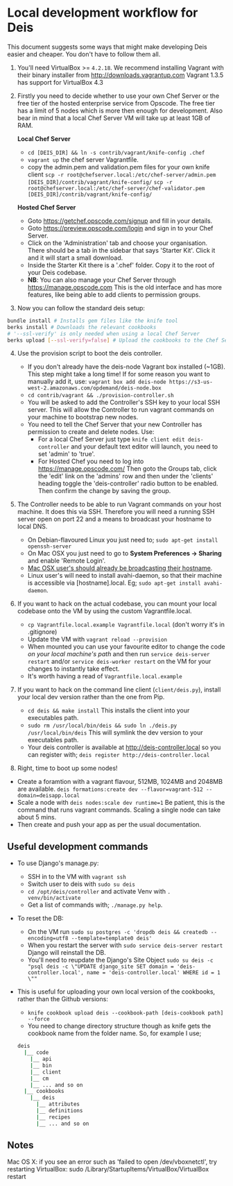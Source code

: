 Local development workflow for Deis
================================================================

This document suggests some ways that might make developing Deis easier and cheaper. You don't have to follow
them all.

1. You'll need VirtualBox >= `4.2.18`. We recommend installing Vagrant with their binary installer from http://downloads.vagrantup.com
Vagrant 1.3.5 has support for VirtualBox 4.3

2. Firstly you need to decide whether to use your own Chef Server or the free tier of the hosted enterprise
service from Opscode. The free tier has a limit of 5 nodes which is more then enough for development. Also
bear in mind that a local Chef Server VM will take up at least 1GB of RAM.

    **Local Chef Server**
    * `cd [DEIS_DIR] && ln -s contrib/vagrant/knife-config .chef`
    * `vagrant up` the chef server Vagrantfile.
    * copy the admin.pem and validation.pem files for your own knife client
    `scp -r root@chefserver.local:/etc/chef-server/admin.pem [DEIS_DIR]/contrib/vagrant/knife-config/`
    `scp -r root@chefserver.local:/etc/chef-server/chef-validator.pem [DEIS_DIR]/contrib/vagrant/knife-config/`

    **Hosted Chef Server**
    * Goto https://getchef.opscode.com/signup and fill in your details.
    * Goto https://preview.opscode.com/login and sign in to your Chef Server.
    * Click on the 'Administration' tab and choose your organisation. There should be a tab in the sidebar that says
    'Starter Kit'. Click it and it will start a small download.
    * Inside the Starter Kit there is a '.chef' folder. Copy it to the root of your Deis codebase.
    * **NB**: You can also manage your Chef Server through https://manage.opscode.com This is the old
    interface and has more features, like being able to add clients to permission groups.

3. Now you can follow the standard deis setup:
  ```bash
  bundle install # Installs gem files like the knife tool
  berks install # Downloads the relevant cookbooks
  # '--ssl-verify' is only needed when using a local Chef Server
  berks upload [--ssl-verify=false] # Upload the cookbooks to the Chef Server
  ```

4. Use the provision script to boot the deis controller.
    * If you don't already have the deis-node Vagrant box installed (~1GB). This step might take a long time! If for some reason
    you want to manually add it, use:
    `vagrant box add deis-node https://s3-us-west-2.amazonaws.com/opdemand/deis-node.box`
    * `cd contrib/vagrant && ./provision-controller.sh`
    * You will be asked to add the Controller's SSH key to your local SSH server. This will allow the Controller
    to run vagrant commands on your machine to bootstrap new nodes.
    * You need to tell the Chef Server that your new Controller has permission to create
    and delete nodes. Use:
      * For a local Chef Server just type `knife client edit deis-controller` and your default text
      editor will launch, you need to set 'admin' to 'true'.
      * For Hosted Chef you need to log into https://manage.opscode.com/ Then goto the Groups tab,
      click the 'edit' link on the 'admins' row and then under the 'clients' heading toggle the
      'deis-controller' radio button to be enabled. Then confirm the change by saving the group.

5. The Controller needs to be able to run Vagrant commands on your host machine. It does this via SSH. Therefore
you will need a running SSH server open on port 22 and a means to broadcast your hostname to local DNS.
    * On Debian-flavoured Linux you just need to;
    `sudo apt-get install openssh-server`
    * On Mac OSX you just need to go to **System Preferences -> Sharing** and enable 'Remote Login'.
    * [Mac OSX user's should already be broadcasting their hostname](http://support.apple.com/kb/ht3473).
    * Linux user's will need to install avahi-daemon, so that their machine is accessible via
    [hostname].local. Eg; `sudo apt-get install avahi-daemon`.

6. If you want to hack on the actual codebase, you can mount your local codebase onto the VM
   by using the custom Vagrantfile.local.
   * `cp Vagrantfile.local.example Vagrantfile.local` (don't worry it's in .gitignore)
   * Update the VM with `vagrant reload --provision`
   * When mounted you can use your favourite editor to change the code _on your local machine's path_ and then run
   `service deis-server restart` and/or `service deis-worker restart` on the VM for your changes to instantly take effect.
   * It's worth having a read of `Vagrantfile.local.example`

7. If you want to hack on the command line client (`client/deis.py`), install your local dev version rather than
the one from Pip.
    * `cd deis && make install` This installs the client into your executables path.
    * `sudo rm /usr/local/bin/deis && sudo ln ./deis.py /usr/local/bin/deis` This will symlink the dev version to your executables path.
    * Your deis controller is available at http://deis-controller.local so you can register with;
    `deis register http://deis-controller.local`

8. Right, time to boot up some nodes!
  * Create a foramtion with a vagrant flavour, 512MB, 1024MB and 2048MB are available.
  `deis formations:create dev --flavor=vagrant-512 --domain=deisapp.local`
  * Scale a node with `deis nodes:scale dev runtime=1` Be patient, this is the command that runs vagrant commands. Scaling a single node
  can take about 5 mins.
  * Then create and push your app as per the usual documentation.

## Useful development commands
* To use Django's manage.py:
  * SSH in to the VM with `vagrant ssh`
  * Switch user to deis with `sudo su deis`
  * `cd /opt/deis/controller` and activate Venv with `. venv/bin/activate`
  * Get a list of commands with; `./manage.py help`.

* To reset the DB:
  * On the VM run `sudo su postgres -c 'dropdb deis && createdb --encoding=utf8 --template=template0 deis'`
  * When you restart the server with `sudo service deis-server restart` Django will reinstall the DB.
  * You'll need to reupdate the Django's Site Object
  `sudo su deis -c "psql deis -c \"UPDATE django_site SET domain = 'deis-controller.local', name = 'deis-controller.local' WHERE id = 1 \""`

* This is useful for uploading your own local version of the cookbooks, rather than the Github versions:
  * `knife cookbook upload deis --cookbook-path [deis-cookbook path] --force`
  * You need to change directory structure though as knife gets the cookbook name from the folder name. So, for example I use;

  ```bash
  deis
    |__ code
      |__ api
      |__ bin
      |__ client
      |__ cm
      |__ ... and so on
    |__ cookbooks
      |__ deis
        |__ attributes
        |__ definitions
        |__ recipes
        |__ ... and so on
  ```

Notes
-----

Mac OS X: if you see an error such as
'failed to open /dev/vboxnetctl', try restarting VirtualBox:
sudo /Library/StartupItems/VirtualBox/VirtualBox restart